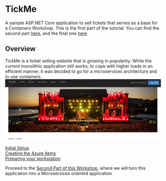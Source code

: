 # TickMe

A sample ASP.NET Core application to sell tickets that serves as a base for a Containers Workshop.
This is the first part of the tutorial.
You can find the second part [here](https://github.com/etpedror/TickMeMicroservices), and the final one [here](https://github.com/etpedror/TickMeContainers)

## Overview

TickMe is a ticket selling website that is growing in popularity. While the current monolithic application still works, to cope with higher loads in an efficient manner, it was decided to go for a microservices architecture and to use containers.
![TickMe home page](./Tutorial/pictures/Home.png "TickMe home page")

[Initial Setup](./Tutorial/initialsetup.md)  
[Creating the Azure Items](./Tutorial/createazurepart.md)  
[Preparing your workstation](./Tutorial/prepareworkstation.md)  

Proceed to the [Second Part of this Workshop](https://github.com/etpedror/TickMeMicroservices), where we will turn this application into a Microservices oriented application
